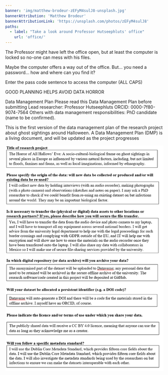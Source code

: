 ```yaml
---
banner: 'img/matthew-brodeur-zEFyM4sulJ8-unsplash.jpg'
bannerAttribution: 'Matthew Brodeur'
bannerAttributionLink: 'https://unsplash.com/photos/zEFyM4sulJ8'
paths:
  - label: "Take a look around Professor Hutseephluts' office"
    url: 'office/'
---
```


The Professor might have left the office open, but at least the computer is
locked so no-one can mess with his files.

Maybe the computer offers a way out of the office. But... you need a
password... how and where can you find it?

Enter the pass code sentence to access the computer (ALL CAPS)

GOOD PLANNING HELPS AVOID DATA HORROR

Data Management Plan
Please read this Data Management Plan before submitting
Lead researcher: Professor Hutseephluts
ORCID: 0000-7f80-9074-7564
Others with data management responsibilities: PhD candidate (name to be confirmed).

This is the first version of the data management plan of the research project about ghost sightings around Halloween. A Data Management Plan (DMP) is a living document, and will be updated as the project progresses

![](./dmp.png)
